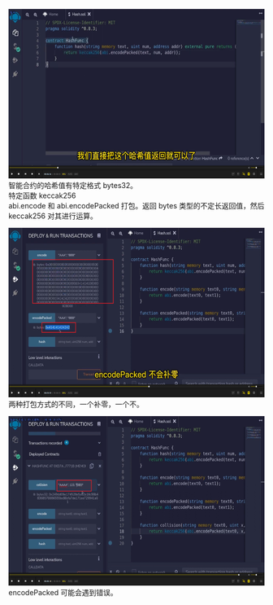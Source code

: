 <img src='./img/2022-06-04-17-15-37.png' height=333px></img>      
智能合约的哈希值有特定格式 bytes32。    
特定函数 keccak256    
abi.encode 和 abi.encodePacked 打包。返回 bytes 类型的不定长返回值，然后 keccak256 对其进行运算。  
  
<img src='./img/2022-06-04-17-19-40.png' height=333px></img>      
两种打包方式的不同，一个补零，一个不。  
  
<img src='./img/2022-06-04-17-21-55.png' height=333px></img>      
encodePacked 可能会遇到错误。  

